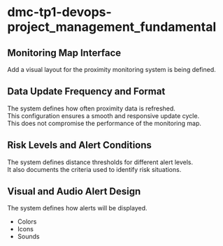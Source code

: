 # dmc-tp1-devops-project_management_fundamental

## Monitoring Map Interface

Add a visual layout for the proximity monitoring system is being defined.

## Data Update Frequency and Format

The system defines how often proximity data is refreshed.  
This configuration ensures a smooth and responsive update cycle.  
This does not compromise the performance of the monitoring map.

## Risk Levels and Alert Conditions

The system defines distance thresholds for different alert levels.  
It also documents the criteria used to identify risk situations.

## Visual and Audio Alert Design

The system defines how alerts will be displayed.

- Colors
- Icons
- Sounds
